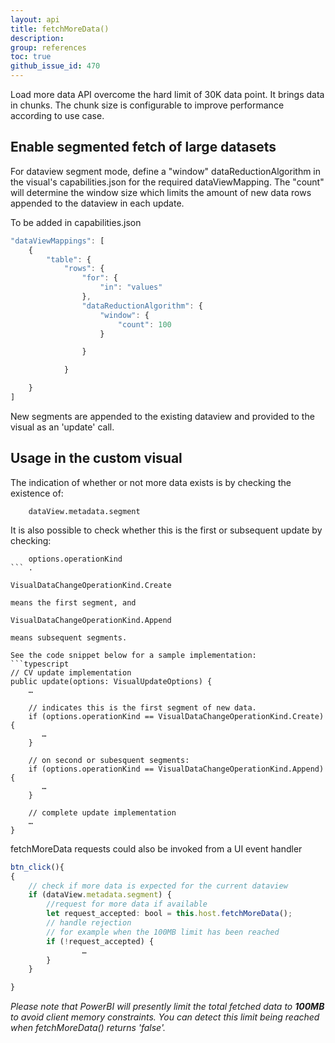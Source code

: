 ```yaml
---
layout: api
title: fetchMoreData()
description: 
group: references
toc: true
github_issue_id: 470
---
```


Load more data API overcome the hard limit of 30K data point. It brings data in chunks. The chunk size is configurable to improve performance according to use case.  

## Enable segmented fetch of large datasets

For dataview segment mode, define a "window" dataReductionAlgorithm in the visual's capabilities.json for the required dataViewMapping.
The "count" will determine the window size which limits the amount of new data rows appended to the dataview in each update. 


To be added in capabilities.json 
 
```typescript
"dataViewMappings": [
    { 
        "table": { 
            "rows": { 
                "for": {
                    "in": "values"
                }, 
                "dataReductionAlgorithm": { 
                    "window": { 
                        "count": 100 
                    } 

                } 

            } 

    }
] 
```
New segments are appended to the existing dataview and provided to the visual as an 'update' call.

## Usage in the custom visual

The indication of whether or not more data exists is by checking the existence of: 
```
    dataView.metadata.segment
```

It is also possible to check whether this is the first or subsequent update by checking:
```
    options.operationKind
``` .  
```
	VisualDataChangeOperationKind.Create
```
means the first segment, and 
```
	VisualDataChangeOperationKind.Append
```
means subsequent segments.

See the code snippet below for a sample implementation:
```typescript
// CV update implementation
public update(options: VisualUpdateOptions) {
	…

	// indicates this is the first segment of new data.
	if (options.operationKind == VisualDataChangeOperationKind.Create) {
	   …   
	} 

	// on second or subesquent segments:
	if (options.operationKind == VisualDataChangeOperationKind.Append) {
	   …
	}

	// complete update implementation
	…
}
```

fetchMoreData requests could also be invoked from a UI event handler
```typescript
btn_click(){
{
	// check if more data is expected for the current dataview
	if (dataView.metadata.segment) {
		//request for more data if available
		let request_accepted: bool = this.host.fetchMoreData();
		// handle rejection
		// for example when the 100MB limit has been reached
		if (!request_accepted) {
				…
		}
	}

}
```

*Please note that PowerBI will presently limit the total fetched data to **100MB** to avoid client memory constraints. You can detect this limit being reached when fetchMoreData() returns 'false'.*
